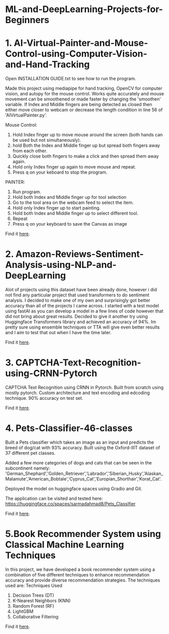 # ML-and-DeepLearning-Projects-for-Beginners


# 1.  AI-Virtual-Painter-and-Mouse-Control-using-Computer-Vision-and-Hand-Tracking

  Open INSTALLATION GUIDE.txt to see how to run the program.
  
  Made this project using mediapipe for hand tracking, OpenCV for computer vision, and autopy for the mouse control. Works quite accurately and mouse movement can be smoothened or made faster by changing the 'smoothen' variable.
  If Index and Middle fingers are being detected as closed then either move closer to webcam or decrease the length condition in line 56 of 'AIVirtualPainter.py'.
  
  Mouse Control:
  
  1. Hold Index finger up to move mouse around the screen (both hands can be used but not simultaneously).
  2. hold Both the Index and Middle finger up but spread both fingers away from each other.
  3. Quickly close both fingers to make a click and then spread them away again.
  4. Hold only Index finger up again to move mouse and repeat.
  5. Press q on your keboard to stop the program.

  PAINTER:

  1. Run program.
  2. Hold both Index and Middle finger up for tool selection
  3. Go to the tool area on the webcam feed to select the item.
  4. Hold only Index finger up to start painting.
  5. Hold both Index and Middle finger up to select different tool.
  6. Repeat
  7. Press q on your keyboard to save the Canvas as image

  Find it [here](https://github.com/sarmadahmad8/ML-and-DeepLearning-Projects-for-Beginners/tree/main/AI%20Virtual%20Painter%20and%20Mouse%20using%20Computer%20Vision%20and%20Hand%20Tracking).

# 2. Amazon-Reviews-Sentiment-Analysis-using-NLP-and-DeepLearning

  Alot of projects using this dataset have been already done, however i did not find any particular project that used transformers to do sentiment analysis.
  I decided to make one of my own and surprisingly got better accuracy than all of the projects I came across.
  I started with a test model using fastAI as you can develop a model in a few lines of code however that did not bring about great results. 
  Decided to give it another try using Huggingface Transformers library and achieved an accuracy of 94%.
  Im pretty sure using ensemble techniques or TTA will give even better results and I aim to test that out when I have the time later.

  Find it [here](https://github.com/sarmadahmad8/ML-and-DeepLearning-Projects-for-Beginners/tree/main/Amazon%20Reviews%20Sentiment%20Analysis%20using%20NLP%20and%20DeepLearning).

# 3.  CAPTCHA-Text-Recognition-using-CRNN-Pytorch
  CAPTCHA Text Recognition using CRNN in Pytorch.
  Built from scratch using mostly pytorch.
  Custom architecture and text encoding and edcoding technique.
  90% accuracy on test set.

  Find it [here](https://github.com/sarmadahmad8/ML-and-DeepLearning-Projects-for-Beginners/tree/main/CAPTCHA-Text-Recognition-using-CRNN-Pytorch).

# 4. Pets-Classifier-46-classes

  Built a Pets classifier which takes an image as an input and predicts the breed of dog/cat with 93% accuracy.
  Built using the Oxford-IIIT dataset of 37 different pet classes.
  
  Added a few more categories of dogs and cats that can be seen in the subcontinent namely:  'German_Shephard','Golden_Retriever','Labrador','Siberian_Husky','Alaskan_Malamute','American_Bobtale','Cyprus_Cat','Europian_Shorthair','Korat_Cat'.
  
  Deployed the model on huggingface spaces using Gradio and Git.
  
  The application can be visited and tested here: https://huggingface.co/spaces/sarmadahmad8/Pets_Classifier

  Find it [here](https://github.com/sarmadahmad8/ML-and-DeepLearning-Projects-for-Beginners/tree/main/PETS-Classifier-using-DeepLearning).

# 5.Book Recommender System using Classical Machine Learning Techniques

  In this project, we have developed a book recommender system using a combination of five different techniques to enhance recommendation accuracy and provide diverse recommendation strategies. The techniques used are:
  Techniques Used
  1. Decision Trees (DT)
  2. K-Nearest Neighbors (KNN)
  3. Random Forest (RF)
  4. LightGBM
  5. Collaborative Filtering
  
  Find it [here](https://github.com/sarmadahmad8/ML-and-DeepLearning-Projects-for-Beginners/tree/main/Book-Recommender-System-using-classical-ML-techniques).
